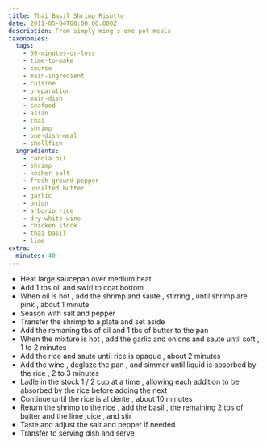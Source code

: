 ```yaml
---
title: Thai Basil Shrimp Risotto
date: 2011-05-04T00:00:00.000Z
description: From simply ming's one pot meals
taxonomies:
  tags:
    - 60-minutes-or-less
    - time-to-make
    - course
    - main-ingredient
    - cuisine
    - preparation
    - main-dish
    - seafood
    - asian
    - thai
    - shrimp
    - one-dish-meal
    - shellfish
  ingredients:
    - canola oil
    - shrimp
    - kosher salt
    - fresh ground pepper
    - unsalted butter
    - garlic
    - onion
    - arborio rice
    - dry white wine
    - chicken stock
    - thai basil
    - lime
extra:
  minutes: 40
---
```

 - Heat large saucepan over medium heat
 - Add 1 tbs oil and swirl to coat bottom
 - When oil is hot , add the shrimp and saute , stirring , until shrimp are pink , about 1 minute
 - Season with salt and pepper
 - Transfer the shrimp to a plate and set aside
 - Add the remaning tbs of oil and 1 tbs of butter to the pan
 - When the mixture is hot , add the garlic and onions and saute until soft , 1 to 2 minutes
 - Add the rice and saute until rice is opaque , about 2 minutes
 - Add the wine , deglaze the pan , and simmer until liquid is absorbed by the rice , 2 to 3 minutes
 - Ladle in the stock 1 / 2 cup at a time , allowing each addition to be absorbed by the rice before adding the next
 - Continue until the rice is al dente , about 10 minutes
 - Return the shrimp to the rice , add the basil , the remaining 2 tbs of butter and the lime juice , and stir
 - Taste and adjust the salt and pepper if needed
 - Transfer to serving dish and serve
